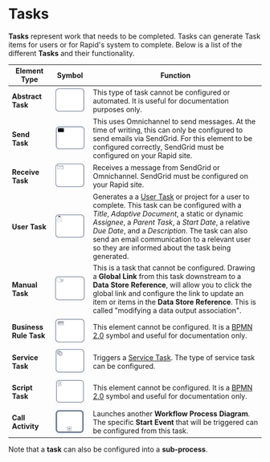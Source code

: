 # Tasks

**Tasks** represent work that needs to be completed. Tasks can generate Task items for users or for Rapid's system to complete. Below is a list of the different **Tasks** and their functionality.

| Element Type | Symbol | Function |
| --- | --- | --- |
| **Abstract Task** |![A screenshot of a default task element. The task is a rounded rectangle that is empty inside.](Task.png)| This type of task cannot be configured or automated. It is useful for documentation purposes only. |
| **Send Task** |![A screenshot of a "Send Task" element. The task is a rounded rectangle that has a black envelop inside, in the upper-left corner.](<Task Send.png>)| This uses Omnichannel to send messages. At the time of writing, this can only be configured to send emails via SendGrid. For this element to be configured correctly, SendGrid must be configured on your Rapid site. |
| **Receive Task** |![A screenshot of a "Receive Task" element. The task is a rounded rectangle that has a white envelop inside, in the upper-left corner.](<Task Receive.png>)| Receives a message from SendGrid or Omnichannel. SendGrid must be configured on your Rapid site.|
| **User Task** |![A screenshot of a "User Task" element. The task is a rounded rectangle that has a symbol of a person inside, in the upper-left corner.](<Task User.png>)| Generates a a [User Task](</docs/Rapid/4-Keyper Manual/3-Workflow/8-tasks/user-task/user-task.md>) or project for a user to complete. This task can be configured with a *Title*, *Adaptive Document*, a static or dynamic *Assignee*, a *Parent Task*, a *Start Date*, a relative *Due Date*, and a *Description*. The task can also send an email communication to a relevant user so they are informed about the task being generated. |
| **Manual Task** |![A screenshot of a "Manual Task" element. The task is a rounded rectangle that has a hand inside, in the upper-left corner.](<Task Manual.png>)| This is a task that cannot be configured. Drawing a **Global Link** from this task downstream to a **Data Store Reference**, will allow you to click the global link and configure the link to update an item or items in the **Data Store Reference**. This is called "modifying a data output association".|
| **Business Rule Task** |![A screenshot of a "Business Rule Task" element. The task is a rounded rectangle that has a table or spreadsheet icon inside, in the upper-left corner.](<Task Business Rule.png>)| This element cannot be configured. It is a [BPMN 2.0](https://www.bpmn.org/) symbol and useful for documentation only. |
| **Service Task** |![A screenshot of a "Service Task" element. The task is a rounded rectangle that has a symbol of two cogs inside, in the upper-left corner.](<Task Service.png>)| Triggers a [Service Task](</docs/Rapid/4-Keyper Manual/3-Workflow/8-tasks/service-task/service-task.md>). The type of service task can be configured. |
| **Script Task** |![A screenshot of a "Script Task" element. The task is a rounded rectangle that has an unravelled scroll inside, in the upper-left corner.](<Task Script.png>) | This element cannot be configured. It is a [BPMN 2.0](https://www.bpmn.org/) symbol and useful for documentation only. |
| **Call Activity** |![A screenshot of a "Call Activity" element. The element is a rounded rectangle that has a thick, dark border. Inside the element, at the bottom, there is an icon of a plus symbol.](<Task Call.png>)| Launches another **Workflow Process Diagram**. The specific **Start Event** that will be triggered can be configured from this task. |

Note that a **task** can also be configured into a **sub-process**.